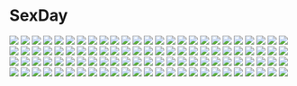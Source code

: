 # SexDay
![](https://konachan.com/image/c22cfd3435e6f4f8a62261558428b297/Konachan.com%20-%2063223%20black_eyes%20black_hair%20blush%20book%20bow%20brown_eyes%20brown_hair%20green_eyes%20kneehighs%20long_hair%20misaka_mikoto%20saten_ruiko%20short_hair%20skirt%20twintails.jpg)
![](https://konachan.com/image/33a3ab59cb2389a06aba1e207cdbc031/Konachan.com%20-%20204534%202girls%20apron%20e.o.%20fang%20hat%20izayoi_sakuya%20maid%20remilia_scarlet%20short_hair%20touhou%20vampire%20wings%20wristwear.jpg)
![](https://konachan.com/jpeg/f9bbbac618807410d8733a01d1e07a8d/Konachan.com%20-%2051986%20gun%20red_hair%20tengen_toppa_gurren_lagann%20vector%20weapon%20yellow_eyes%20yoko_littner.jpg)
![](https://konachan.com/image/572f54bc435c04a981b6614760db05cf/Konachan.com%20-%2016169%20higurashi_no_naku_koro_ni%20kiss%20maebara_keiichi%20sonozaki_mion.jpg)
![](https://konachan.com/jpeg/de196a1bfdadff806eea166a556eed0b/Konachan.com%20-%20129600%20aqua_eyes%20aqua_hair%20hatsune_miku%20headphones%20long_hair%20mochisuke_teru%20thighhighs%20tie%20twintails%20vocaloid.jpg)
![](https://konachan.com/image/365376b6b853574c0bfcb8183635f155/Konachan.com%20-%20282096%20augu_%28523764197%29%20bow%20brown_hair%20cherry_blossoms%20flowers%20hakurei_reimu%20japanese_clothes%20jpeg_artifacts%20long_hair%20miko%20orange_eyes%20petals%20touhou.jpg)
![](https://konachan.com/jpeg/d2336cb3d111edf43410cf23999d5849/Konachan.com%20-%20184183%20apricot_cherry%20ass%20close%20game_cg%20hisamekawa_shizuku%20oshirikko_venus%20panties%20toma_%28asagayatei%29%20underwear.jpg)
![](https://konachan.com/image/0a70de3ffc4d80e9ec5abd9adff8453f/Konachan.com%20-%20181550%20black_hair%20breasts%20cleavage%20dress%20flowers%20imifumei%20original%20pixiv_fantasia%20red_eyes%20ribbons%20rose.jpg)
![](https://konachan.com/image/c887e9c8c02ccfda1f99c99e5de293be/Konachan.com%20-%20221830%20brown_hair%20clouds%20frisk_%28undertale%29%20heart%20stephanie_lee%20undertale.jpg)
![](https://konachan.com/image/83d0e3e218affceb9919d8665de9e774/Konachan.com%20-%2066436%20hatsune_miku%20thighhighs%20twintails%20vocaloid.jpg)
![](https://konachan.com/jpeg/551350049f25c614f239df13486ac62b/Konachan.com%20-%20299052%20bed%20black_hair%20blue_hair%20blush%20breasts%20kirigaya_suguha%20nipples%20no_bra%20open_shirt%20pajamas%20panties%20panty_pull%20sex%20short_hair%20underwear%20wink%20yuiganaoha.jpg)
![](https://konachan.com/image/b354cb1acf6991a0015eef5481166a19/Konachan.com%20-%20201994%20animal%20armor%20behelit%20berserk%20boots%20caska%20corkus%20griffith%20group%20guts%20horse%20knife%20long_hair%20male%20necklace%20rickert%20short_hair%20spear%20sword%20weapon.jpg)
![](https://konachan.com/image/28d8c5c7e37fe1dbdb73130aa5406529/Konachan.com%20-%2024069%20animal%20bear%20pedobear.jpg)
![](https://konachan.com/jpeg/1c75bbda3d16db48c5808cc04a417978/Konachan.com%20-%20195476%20animal_ears%20cake%20catgirl%20fang%20food%20hisama_kumako%20original%20scan%20tail%20thighhighs.jpg)
![](https://konachan.com/jpeg/1da7792de017a3281ef0dafb89b26b06/Konachan.com%20-%20190147%20black_hair%20blush%20hat%20karory%20kneehighs%20long_hair%20music%20original%20scan%20skirt%20socks%20uniform.jpg)
![](https://konachan.com/image/4d72344abb06d19873703dd4bad49186/Konachan.com%20-%20158657%20flandre_scarlet%20loli%20mamo_williams%20no_bra%20panties%20remilia_scarlet%20touhou%20underwear%20vampire%20wings.jpg)
![](https://konachan.com/image/af572f9f708ae252c478e59cc54401ca/Konachan.com%20-%20114972%20headphones%20kazakami_yuu%20long_hair%20megurine_luka%20microphone%20pink_hair%20realistic%20vocaloid.jpg)
![](https://konachan.com/image/73be5107124fc5015f81b488aff6894e/Konachan.com%20-%20145544%20blue_eyes%20blue_hair%20bow%20braids%20building%20city%20clouds%20gray_hair%20group%20headband%20long_hair%20nekominase%20pantyhose%20red_eyes%20shorts%20sky%20sunset%20touhou.jpg)
![](https://konachan.com/image/7e1ea20a2bda529ce01925d678f26442/Konachan.com%20-%20173864%20akagi_%28kancolle%29%20anthropomorphism%20bow_%28weapon%29%20brown_eyes%20brown_hair%20gloves%20hao_%28patinnko%29%20japanese_clothes%20kantai_collection%20long_hair%20petals%20weapon.jpg)
![](https://konachan.com/image/531ba36cc593b5d1bce6bfb44f06eabc/Konachan.com%20-%2094322%20asakura_miku%20dress%20group%20himesama_gentei%21%20kinmedai_pink%20kousaka_serina%20long_hair%20tagme_%28character%29%20takatsu_ryouko.jpg)
![](https://konachan.com/image/eb7bedcf6d07b3ee947a5e8f48d46a0f/Konachan.com%20-%20178258%202girls%20blonde_hair%20dusk_dawn%20green_eyes%20green_hair%20hat%20long_hair%20panties%20red_eyes%20signed%20skirt%20thighhighs%20touhou%20underwear%20vampire%20watermark%20wings.jpg)
![](https://konachan.com/image/5c7b360278bce385c12d6352f18b7a2f/Konachan.com%20-%2016200%20mahou_shoujo_lyrical_nanoha.jpg)
![](https://konachan.com/jpeg/1780879cc958b12928376f6c6a854212/Konachan.com%20-%20299007%20akai_haato%20bikini%20blonde_hair%20green_eyes%20hololive%20long_hair%20navel%20neps-l%20signed%20swimsuit%20thighhighs.jpg)
![](https://konachan.com/image/9139774649739160024597a08beb4146/Konachan.com%20-%2019607%20clamp%20ichihara_yuuko%20xxxholic.jpg)
![](https://konachan.com/image/e7b4b6c830bd39bb03df7591bb40a4bb/Konachan.com%20-%2095996%20blue_eyes%20blue_hair%20cirno%20dress%20fairy%20loli%20touhou%20wings.jpg)
![](https://konachan.com/image/ec9841f6a46871d246e51216e48784ba/Konachan.com%20-%20104498%20bed%20fuyu_no_rondo%20game_cg%20lumiaula_victoria%20pajamas%20yasuyuki.jpg)
![](https://konachan.com/image/06e4fa9dea9322636313f389fe82789d/Konachan.com%20-%2053087%20animal%20black_hair%20clouds%20dog%20dress%20grass%20hat%20katase_yuu%20long_hair%20original%20scenic%20sheep%20sky%20stars%20tagme.jpg)
![](https://konachan.com/image/834f5645bcbfb75b17399690194e73fc/Konachan.com%20-%20142894%20mitsudomoe%20sanjo%20tagme_%28character%29.jpg)
![](https://konachan.com/image/e0c86c98ae98956a73cdeb2940ea45cf/Konachan.com%20-%20255486%203d%20barefoot%20blonde_hair%20goggles%20hat%20long_hair%20monogatari_%28series%29%20oshino_shinobu%20realistic%20red_eyes%20ribbons%20sword%20tagme_%28artist%29%20watermark%20weapon.jpg)
![](https://konachan.com/image/0e21819225e7b89c32de532aa8170f0c/Konachan.com%20-%2063597%202girls%20favorite%20game_cg%20hisakaki_komomo%20hoshizora_no_memoria%20minahoshi_asuho%20school_uniform%20shida_kazuhiro.jpg)
![](https://konachan.com/image/1413e881228e2c93e38014f39fe13a71/Konachan.com%20-%20220354%20brown_eyes%20brown_hair%20clouds%20long_hair%20munakata_%28hisahige%29%20music%20original%20rainbow%20school_uniform%20sky.jpg)
![](https://konachan.com/image/8a147fda42affdccc905f638a2f1d834/Konachan.com%20-%20184969%20babidi%20bee_%28dragonball%29%20dabura%20dekopin08%20dragonball%20gotenks%20kaioushin%20kibito%20majin_buu%20mr._satan%20piccolo%20son_gohan%20son_goku%20uub%20vegeta%20vegetto.jpg)
![](https://konachan.com/jpeg/b60ab7ce0eebdcec81a38bf34b3574eb/Konachan.com%20-%20249497%20aqua_eyes%20breasts%20green_hair%20hatsune_miku%20long_hair%20skirt%20thighhighs%20tie%20twintails%20vocaloid%20weed%20zettai_ryouiki.jpg)
![](https://konachan.com/jpeg/7ec47d884140854356466d4a0ac95065/Konachan.com%20-%20179635%20aina_ashwin%20bed%20blush%20bra%20breasts%20clochette%20kimono%20nipples%20open_shirt%20panties%20panty_pull%20pantyhose%20pussy%20shintaro%20uncensored%20underwear%20undressing.jpg)
![](https://konachan.com/jpeg/f26af1d362161b919dd3129c67bd8a26/Konachan.com%20-%20174250%202girls%20animal_ears%20blue_eyes%20blue_hair%20boots%20dress%20effole%20fairy_fencer_f%20game_cg%20gloves%20long_hair%20red_eyes%20snow%20thighhighs%20tsunako%20white_hair.jpg)
![](https://konachan.com/jpeg/10494725493bb1835d872816185df1eb/Konachan.com%20-%20297116%20aqua_eyes%20blush%20braids%20breasts%20cleavage%20flowers%20gray_hair%20instrument%20long_hair%20original%20ribbons%20sakura_moyon%20violin.jpg)
![](https://konachan.com/image/8c2ce107f4101ef9a277e24f034bc414/Konachan.com%20-%2060547%20siesta00%20siesta410%20siesta45%20siesta556%20umineko_no_naku_koro_ni.jpg)
![](https://konachan.com/image/74986ee285fc22072cd9cc27b6323527/Konachan.com%20-%2011741%20suzuhira_hiro%20tagme.jpg)
![](https://konachan.com/image/e48682be510f81f77f1ae599b31e4cfa/Konachan.com%20-%20102448%20blue_eyes%20bra%20breasts%20cleavage%20megurine_luka%20open_shirt%20pink_hair%20underwear%20vocaloid%20zoom_layer.jpg)
![](https://konachan.com/image/b7e3c63391eeced90f582e9411152ef9/Konachan.com%20-%2089751%202girls%20ass%20blonde_hair%20blue_eyes%20cameltoe%20hat%20nakajou%20navel%20panties%20red_eyes%20rumia%20short_hair%20skirt%20sword%20thighhighs%20touhou%20underwear%20weapon%20wings.jpg)
![](https://konachan.com/image/170c98e31b128ca2d0a3e50cecf1b55a/Konachan.com%20-%20129715%2077%20blue_hair%20game_cg%20kuu_%2877%29%20long_hair%20purple_eyes%20tenmaso%20whirlpool.jpg)
![](https://konachan.com/image/be74d609b49984d1ad2312febec5abd9/Konachan.com%20-%20213684%20scenic%20shadow_of_the_colossus%20zudarts.jpg)
![](https://konachan.com/image/8b4f8370269fe3be68064d1d45f66401/Konachan.com%20-%2054049%20all_male%20angela_blanc%20ashe_landers%20black_hair%20chibi%20ciel_phantomhive%20dress%20eyepatch%20hat%20heart%20kuroshitsuji%20long_hair%20male%20pluto%20short_hair%20wings.jpg)
![](https://konachan.com/jpeg/723144e7e1f3c90bb3b941ec0c78e10e/Konachan.com%20-%20307794%20barefoot%20beach%20bikini%20blush%20breasts%20brown_hair%20cleavage%20clouds%20group%20kurisu-kun%20long_hair%20navel%20ponytail%20shorts%20sky%20swimsuit%20twintails%20wet%20wink.jpg)
![](https://konachan.com/jpeg/6d16f0a0575d822f53e2d0942fd7c01c/Konachan.com%20-%20217815%20aliasing%20beach%20bikini_top%20black_hair%20breasts%20close%20cropped%20flowers%20long_hair%20necklace%20nipples%20purple_eyes%20summer%20tree%20wet%20wristwear.jpg)
![](https://konachan.com/image/d02fbbb2d43044dd584fce6211b10eb1/Konachan.com%20-%20102578%20close%20clouds%20kaname_madoka%20mahou_shoujo_madoka_magica%20pink_hair%20sky%20ultimate_madoka.jpg)
![](https://konachan.com/jpeg/780fa9affa944221527aa23630d7e5f8/Konachan.com%20-%20223627%20almeida_%28granblue_fantasy%29%20armor%20blush%20breasts%20fang%20gloves%20granblue_fantasy%20hat%20horns%20nipples%20paizuri%20pointed_ears%20polychromatic%20tagme_%28artist%29%20wink.jpg)
![](https://konachan.com/jpeg/5a1d3726bfacb0335527ee373d410dff/Konachan.com%20-%20121577%20amanatsu_purin%20game_cg%20hoshino_ouji%20hoshi_no_ouji-kun%20qp%3Aflapper%20tagme_%28artist%29.jpg)
![](https://konachan.com/jpeg/92dff94a54c74096b342d45f0dae322f/Konachan.com%20-%20113991%20akemi_homura%20animal_ears%20blush%20cat_smile%20catgirl%20chibi%20hina_hina%20kyuubee%20long_hair%20purple_eyes%20purple_hair%20red_eyes%20tail%20white.jpg)
![](https://konachan.com/jpeg/2bb57512bf3bb53e12298d2d65418b1c/Konachan.com%20-%20144619%20armor%20clouds%20grass%20gun%20landscape%20long_hair%20original%20purple%20purple_eyes%20purple_hair%20saberiii%20scenic%20sky%20uniform%20weapon.jpg)
![](https://konachan.com/image/cf80f5e79d538a75ada175ff2006a408/Konachan.com%20-%207758%20hiiragi_kagami%20hiiragi_tsukasa%20izumi_konata%20lucky_star%20takara_miyuki.jpg)
![](https://konachan.com/image/b6ac28418819f72e3035b4b1078e2479/Konachan.com%20-%20167262%20black_hair%20book%20boots%20brown_eyes%20brown_hair%20drink%20gray_eyes%20group%20headband%20headphones%20isuzu_hana%20long_hair%20short_hair%20skirt%20socks%20uniform%20weapon.jpg)
![](https://konachan.com/image/1f99c035f64bb17b726021a452b00556/Konachan.com%20-%20257766%20blonde_hair%20elbow_gloves%20fate_apocrypha%20fate_%28series%29%20gloves%20green_eyes%20mordred%20navel%20ponytail%20short_hair%20sword%20tagme_%28artist%29%20thighhighs%20weapon.jpg)
![](https://konachan.com/image/321d45b3997907cb04e687b33f0f891a/Konachan.com%20-%20121290%20green_eyes%20hat%20original%20white%20yuuki_rika.jpg)
![](https://konachan.com/image/0df553931f8fe5624097d7a9f55babae/Konachan.com%20-%2090077%20aircraft%20clouds%20rokuwata_tomoe%20scenic%20shameimaru_aya%20short_hair%20sky%20touhou%20water%20wings.jpg)
![](https://konachan.com/image/58a6ba8ac4b658191e46e403d338d2d9/Konachan.com%20-%20241341%20blonde_hair%20building%20city%20dress%20flandre_scarlet%20hat%20red_eyes%20short_hair%20sinkai%20touhou%20vampire%20weapon%20wings.jpg)
![](https://konachan.com/jpeg/b19229cfea28a6ccdb5ee8edd5680613/Konachan.com%20-%20120203%20game_cg%20izuna_zanshinken%20kuzuryuu_suzuka%20male%20musumi_koutarou.jpg)
![](https://konachan.com/jpeg/6ef300a1fdda0b483dc479d7e8f3f1e2/Konachan.com%20-%20242829%20atha%20breasts%20elbow_gloves%20fate_grand_order%20fate_%28series%29%20gloves%20mash_kyrielight%20navel%20pink_hair%20purple_eyes%20short_hair.jpg)
![](https://konachan.com/image/2859ff4b551ea7200f1610a8d045e851/Konachan.com%20-%20300578%20animal_ears%20catgirl%20fom_%28lifotai%29%20goggles%20green_eyes%20green_hair%20gun%20hoodie%20original%20realistic%20techgirl%20twintails%20watermark%20weapon.jpg)
![](https://konachan.com/image/13215d487255cbdf1d382285a0878e8a/Konachan.com%20-%2022087%20alicia_florence%20amano_kozue%20aria%20aria_pokoteng%20mizunashi_akari.jpg)
![](https://konachan.com/image/983065b7a72748dc08575dafc14000ee/Konachan.com%20-%2042758%20aquaplus%20kouno_harumi%20leaf%20mitsumi_misato%20to_heart%20to_heart_2%20to_heart_2_another_days.jpg)
![](https://konachan.com/jpeg/840ee8c4272907eddcc564da3def3704/Konachan.com%20-%20292557%20anthropomorphism%20blue_eyes%20blue_hair%20blush%20bra%20dd_%28ijigendd%29%20elbow_gloves%20erect_nipples%20gloves%20long_hair%20navel%20panties%20thighhighs%20underwear.jpg)
![](https://konachan.com/image/82df492cf38031feeef192cd2a7efc77/Konachan.com%20-%2049107%20akiyama_mio%20hirasawa_yui%20k-on%21%20kotobuki_tsumugi%20tainaka_ritsu.jpg)
![](https://konachan.com/jpeg/572dce9f58651c7ae4f0ca311516921f/Konachan.com%20-%2051834%20hatsune_miku%20vocaloid.jpg)
![](https://konachan.com/jpeg/3be32167acae965c57e8264affc82f67/Konachan.com%20-%20216156%20blush%20brown_hair%20red_eyes%20short_hair%20swimsuit%20tagme_%28character%29%20wet%20yume_2kki%20yume_nikki%20zazazazazazawa.jpg)
![](https://konachan.com/image/ba18a5364b0dbfb9649743ff8a3b7407/Konachan.com%20-%20106364%20eva200499%20ookami-san_to_shichinin_no_nakama-tachi%20ookami_ryouko.jpg)
![](https://konachan.com/image/417a443393f198c26b13b6f82d3809c3/Konachan.com%20-%2049658%20blonde_hair%20blue_eyes%20chan%C3%97co%20close%20headband%20kagamine_len%20kagamine_rin%20male%20short_hair%20sketch%20vocaloid.jpg)
![](https://konachan.com/jpeg/506795d16d72973f654d39705e858a66/Konachan.com%20-%2037326%20beach%20bikini%20black_hair%20blue_eyes%20clouds%20flat_chest%20glasses%20goggles%20hat%20loli%20long_hair%20megami%20nogami_aoi%20red_hair%20scan%20shirt%20skirt%20sky%20swimsuit%20water.jpg)
![](https://konachan.com/image/bd4c7382bae730665f55c46daff2254f/Konachan.com%20-%2021017%20bikini%20ichinose_mio%20short_hair%20swimsuit%20white_breath%20with_faint_hope.jpg)
![](https://konachan.com/image/3dc3e550d975b9fb2dbb670a0647bbcc/Konachan.com%20-%20255881%202girls%20aqua_eyes%20ass%20ass_grab%20bed%20bell%20blush%20bow%20breasts%20cat_smile%20catgirl%20food%20fruit%20navel%20nekopara%20nipples%20nude%20ribbons%20sayori%20tail%20tears%20yuri.jpg)
![](https://konachan.com/image/22f260d9869a959ae782bfa33246b9e7/Konachan.com%20-%20295360%20abigail_williams_%28fate_grand_order%29%20blonde_hair%20blue_eyes%20butterfly%20dress%20fate_grand_order%20fate_%28series%29%20loli%20long_hair%20teddy_bear%20tukise_33.jpg)
![](https://konachan.com/image/f96c0789932d37351c68e5656a77fad3/Konachan.com%20-%2054594%20bed%20blue_hair%20breasts%20flat_chest%20izayoi_sakuya%20nipples%20nude%20pussy%20red_eyes%20remilia_scarlet%20ribbons%20short_hair%20touhou%20uncensored%20vampire%20wings.jpg)
![](https://konachan.com/image/0c490be0d514229de59e4d7c3e74107d/Konachan.com%20-%2099815%20hatsune_miku%20hatsune_mikuo%20vocaloid.jpg)
![](https://konachan.com/image/8d33089d9606c6114d8df98db27ba705/Konachan.com%20-%20243187%20knyt%20mecha%20mobile_suit_gundam.jpg)
![](https://konachan.com/image/d92ff7644970527397613cf21dcb08e0/Konachan.com%20-%20104283%20aqua_eyes%20aqua_hair%20flowers%20hatsune_miku%20vocaloid.jpg)
![](https://konachan.com/jpeg/9b5129d6d31616ac91ad76ce1df7e435/Konachan.com%20-%20121963%20f7%28eiki%29%20hat%20komeiji_koishi%20long_hair%20tears%20touhou.jpg)
![](https://konachan.com/jpeg/9c88e4cf1ba682dc65bb40d05853dfd9/Konachan.com%20-%20184828%20animal_ears%20blue_eyes%20blush%20gwayo%20long_hair%20red_hair%20skirt%20thighhighs%20unlight.jpg)
![](https://konachan.com/image/150c1d3335a5ebafa2f0b052092699ae/Konachan.com%20-%20109251%20animal%20arcanine%20articuno%20bird%20dog%20moltres%20pokemon%20sky%20tree%20unown%20wingull%20zapdos.jpg)
![](https://konachan.com/image/dfd387b66b1c8921b1baff5b7228c33a/Konachan.com%20-%2017569%20animal_ears%20hazuki%20moon%20petals%20tsukuyomi_moon_phase.jpg)
![](https://konachan.com/image/bee024bca8e0b0660227561143c2b9e4/Konachan.com%20-%2035194%20komori_kiri%20sayonara_zetsubou_sensei.jpg)
![](https://konachan.com/jpeg/2f8bb15ef8ce55ad03f284abf076b523/Konachan.com%20-%20180491%20love_live%21_school_idol_project%20nishikino_maki%20tagme%20tom_%28drpow%29.jpg)
![](https://konachan.com/jpeg/eec5667b7d66d44374eaf9e84000b80b/Konachan.com%20-%2032732%20akino_momiji%20bikini%20cameltoe%20cherry%20food%20fruit%20ice_cream%20kamiyoshi%20loli%20pink_hair%20red_eyes%20sakura_musubi%20short_hair%20swim_ring%20swimsuit%20wet.jpg)
![](https://konachan.com/jpeg/49d324bc1ff9d093ab9e007e4a0f964c/Konachan.com%20-%20297240%20aqua_eyes%20aty_%28summon_night%29%20blush%20glasses%20hat%20navel%20nopan%20pussy_juice%20red_hair%20sex%20shirt_lift%20summon_night%20uzuki_karasu.jpg)
![](https://konachan.com/jpeg/a875374a9c23b3c1ee2026ea61579b56/Konachan.com%20-%20136452%20ai_suru_tsuma_ga_me_no_mae_de_tanin_bou_ni_tsuranukare%20atelier_sakura%20breasts%20censored%20game_cg%20nipples%20nude%20penis%20pussy%20sex%20wet.jpg)
![](https://konachan.com/image/1417277f5a85a48c042df07dbecfd970/Konachan.com%20-%2071144%20flowers%20hatsune_miku%20headphones%20sakura_miku%20twintails%20vocaloid.jpg)
![](https://konachan.com/jpeg/26109780c900de46192c0db58a278109/Konachan.com%20-%20201352%20anus%20asagiri_sachie%20bed%20blue_hair%20blush%20breasts%20empress%20game_cg%20nipples%20nude%20penis%20pussy%20sei_shoujo%20sex%20short_hair%20spread_legs%20starless%20uncensored.jpg)
![](https://konachan.com/image/d56f68681c37e8c75a314ed614562737/Konachan.com%20-%20183014%20aircraft%20animal%20bird%20clouds%20grass%20kklaji008%20male%20original%20robot%20watermark.jpg)
![](https://konachan.com/image/73133005e99ca0ac7c3de81ccb779f35/Konachan.com%20-%20103349%20all_male%20ao_no_exorcist%20blue_eyes%20blue_hair%20flowers%20male%20okumura_rin%20okumura_yukio%20pointed_ears%20yuuno_%28yukioka%29.jpg)
![](https://konachan.com/image/3f406d4d4a6a990f6bdd15a22d593a9d/Konachan.com%20-%2022124%20aquarian_age.jpg)
![](https://konachan.com/jpeg/b4ea7b69933f022b29b79203dab8a734/Konachan.com%20-%20116807%20ayase_sayuki%20cube%20game_cg%20kantoku%20male%20nagamine_tomoki%20your_diary.jpg)
![](https://konachan.com/image/454167b8c170250286d747a5fcd6bb19/Konachan.com%20-%20307179%20animal_ears%20baby.g%20bell%20breasts%20cleavage%20erect_nipples%20fire%20gloves%20granblue_fantasy%20long_hair%20magic%20purple_hair%20red_eyes%20tail%20thighhighs.jpg)
![](https://konachan.com/jpeg/a84a274e1949c78e62e973e8e1ddd93e/Konachan.com%20-%20210155%20all_male%20anthropomorphism%20blood%20brown_hair%20gloves%20katana%20male%20ookurikara%20short_hair%20sword%20touken_ranbu%20vient%20weapon%20yellow_eyes.jpg)
![](https://konachan.com/image/a3dbbae861be8b693f5aebbc67ec9315/Konachan.com%20-%2066121%20animal_ears%20bikini%20bunny_ears%20bunnygirl%20genderswap%20kampfer%20kondou_mikoto%20mishima_akane%20sangou_shizuku%20senou_natsuru%20swimsuit%20vector.jpg)
![](https://konachan.com/jpeg/6cad45b69c24c155904f82e68a514260/Konachan.com%20-%20246011%202girls%20anus%20aqua_eyes%20ass%20bed%20bow%20bra%20foxgirl%20green_eyes%20long_hair%20navel%20pussy%20spread_legs%20tail%20thighhighs%20twintails%20uncensored%20underwear%20wanaca.jpg)
![](https://konachan.com/jpeg/c587b06e6a47401173c9b84a9f0be86b/Konachan.com%20-%2090430%20bed%20flowers%20nishihara_isao%20tagme.jpg)
![](https://konachan.com/image/c60f623c747f040ab8162619259ae748/Konachan.com%20-%2039869%20aqua_hair%20blue%20hatsune_miku%20kanzaki_hiro%20long_hair%20moon%20stars%20twintails%20vocaloid.jpg)
![](https://konachan.com/jpeg/41348bf72bf3c1462502521857e4c9f3/Konachan.com%20-%2029419%20clannad%20fujibayashi_kyou%20transparent.jpg)
![](https://konachan.com/jpeg/680537bdbd154d6c7e9a3aa5d56244d6/Konachan.com%20-%20150979%20black_hair%20breasts%20cleavage%20hebi%20original%20polychromatic%20tagme%20white.jpg)
![](https://konachan.com/image/23ab1509be8fb7e93aa87cc48337101e/Konachan.com%20-%20174360%20blood%20blue_eyes%20brown_hair%20eren_jaeger%20female_titan%20green_eyes%20kadowaki_subaru%20shingeki_no_kyojin%20short_hair%20sword%20weapon.jpg)
![](https://konachan.com/image/405ba700c4466446bb185f228f87601a/Konachan.com%20-%2072327%20aqua_hair%20black_hair%20blue_eyes%20blue_hair%20boots%20braids%20brown_eyes%20group%20hat%20kneehighs%20long_hair%20maid%20red_eyes%20red_hair%20ribbons%20touhou%20vampire%20wings.jpg)
